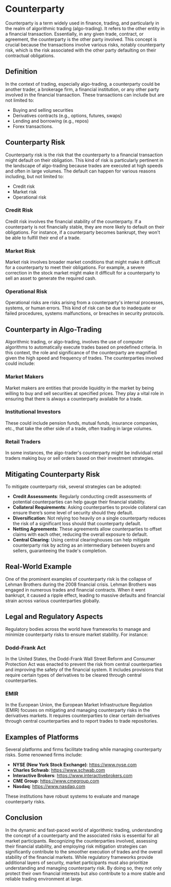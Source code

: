 # Counterparty

Counterparty is a term widely used in finance, trading, and particularly in the realm of algorithmic trading (algo-trading). It refers to the other entity in a financial transaction. Essentially, in any given trade, contract, or agreement, the counterparty is the other party involved. This concept is crucial because the transactions involve various risks, notably counterparty risk, which is the risk associated with the other party defaulting on their contractual obligations.

## Definition

In the context of trading, especially algo-trading, a counterparty could be another trader, a brokerage firm, a financial institution, or any other party involved in the financial transaction. These transactions can include but are not limited to:


- Buying and selling securities
- Derivatives contracts (e.g., options, futures, swaps)
- Lending and borrowing (e.g., repos)
- Forex transactions.

## Counterparty Risk

Counterparty risk is the risk that the counterparty to a financial transaction might default on their obligation. This kind of risk is particularly pertinent in the landscape of algo-trading because trades are executed at high speeds and often in large volumes. The default can happen for various reasons including, but not limited to:


- Credit risk
- Market risk
- Operational risk

### Credit Risk

Credit risk involves the financial stability of the counterparty. If a counterparty is not financially stable, they are more likely to default on their obligations. For instance, if a counterparty becomes bankrupt, they won't be able to fulfill their end of a trade.

### Market Risk

Market risk involves broader market conditions that might make it difficult for a counterparty to meet their obligations. For example, a severe correction in the stock market might make it difficult for a counterparty to sell an asset to generate the required cash.

### Operational Risk

Operational risks are risks arising from a counterparty's internal processes, systems, or human errors. This kind of risk can be due to inadequate or failed procedures, systems malfunctions, or breaches in security protocols.

## Counterparty in Algo-Trading

Algorithmic trading, or algo-trading, involves the use of computer algorithms to automatically execute trades based on predefined criteria. In this context, the role and significance of the counterparty are magnified given the high speed and frequency of trades. The counterparties involved could include:

### Market Makers

Market makers are entities that provide liquidity in the market by being willing to buy and sell securities at specified prices. They play a vital role in ensuring that there is always a counterparty available for a trade.

### Institutional Investors

These could include pension funds, mutual funds, insurance companies, etc., that take the other side of a trade, often trading in large volumes.

### Retail Traders

In some instances, the algo-trader's counterparty might be individual retail traders making buy or sell orders based on their investment strategies.

## Mitigating Counterparty Risk

To mitigate counterparty risk, several strategies can be adopted:


- **Credit Assessments**: Regularly conducting credit assessments of potential counterparties can help gauge their financial stability.
- **Collateral Requirements**: Asking counterparties to provide collateral can ensure there’s some level of security should they default.
- **Diversification**: Not relying too heavily on a single counterparty reduces the risk of a significant loss should that counterparty default.
- **Netting Agreements**: These agreements allow counterparties to offset claims with each other, reducing the overall exposure to default.
- **Central Clearing**: Using central clearinghouses can help mitigate counterparty risk by acting as an intermediary between buyers and sellers, guaranteeing the trade's completion.

## Real-World Example

One of the prominent examples of counterparty risk is the collapse of Lehman Brothers during the 2008 financial crisis. Lehman Brothers was engaged in numerous trades and financial contracts. When it went bankrupt, it caused a ripple effect, leading to massive defaults and financial strain across various counterparties globally.

## Legal and Regulatory Aspects

Regulatory bodies across the world have frameworks to manage and minimize counterparty risks to ensure market stability. For instance:

### Dodd-Frank Act

In the United States, the Dodd-Frank Wall Street Reform and Consumer Protection Act was enacted to prevent the risk from central counterparties and improving the safety of the financial system. It includes provisions that require certain types of derivatives to be cleared through central counterparties.

### EMIR

In the European Union, the European Market Infrastructure Regulation (EMIR) focuses on mitigating and managing counterparty risks in the derivatives markets. It requires counterparties to clear certain derivatives through central counterparties and to report trades to trade repositories.

## Examples of Platforms

Several platforms and firms facilitate trading while managing counterparty risks. Some renowned firms include:

- **NYSE (New York Stock Exchange)**: https://www.nyse.com
- **Charles Schwab**: https://www.schwab.com
- **Interactive Brokers**: https://www.interactivebrokers.com
- **CME Group**: https://www.cmegroup.com
- **Nasdaq**: https://www.nasdaq.com

These institutions have robust systems to evaluate and manage counterparty risks.

## Conclusion

In the dynamic and fast-paced world of algorithmic trading, understanding the concept of a counterparty and the associated risks is essential for all market participants. Recognizing the counterparties involved, assessing their financial stability, and employing risk mitigation strategies can significantly contribute to the smoother execution of trades and the overall stability of the financial markets. While regulatory frameworks provide additional layers of security, market participants must also prioritize understanding and managing counterparty risk. By doing so, they not only protect their own financial interests but also contribute to a more stable and reliable trading environment at large.